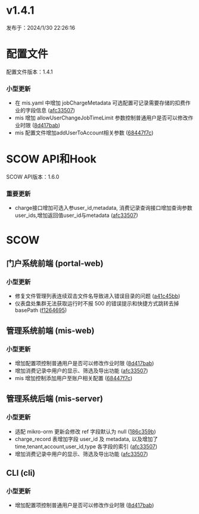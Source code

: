 # v1.4.1

发布于：2024/1/30 22:26:16



# 配置文件

配置文件版本：1.4.1

### 小型更新
- 在 mis.yaml 中增加 jobChargeMetadata 可选配置可记录需要存储的扣费作业的字段信息 ([afc33507](https://github.com/PKUHPC/SCOW/commit/afc3350709975ab07b4dc816441a2b96b3d29ee7))
- mis 增加 allowUserChangeJobTimeLimit 参数控制普通用户是否可以修改作业时限 ([8d417bab](https://github.com/PKUHPC/SCOW/commit/8d417bab0a5773ee9ed046a0e327a25fd1b3be79))
- mis 配置文件增加addUserToAccount相关参数 ([68447f7c](https://github.com/PKUHPC/SCOW/commit/68447f7cbf7dbc16b2508472de535df0a0c07236))


# SCOW API和Hook

SCOW API版本：1.6.0

### 重要更新
- charge接口增加可选入参user_id,metadata, 消费记录查询接口增加查询参数user_ids,增加返回值user_id与metadata ([afc33507](https://github.com/PKUHPC/SCOW/commit/afc3350709975ab07b4dc816441a2b96b3d29ee7))


# SCOW

## 门户系统前端 (portal-web) 

### 小型更新
- 修复文件管理列表连续双击文件名导致进入错误目录的问题 ([a41c45bb](https://github.com/PKUHPC/SCOW/commit/a41c45bb29a276bab48a03dcf3751b74be249aad))
- 仪表盘处集群无法获取运行时不报 500 的错误提示和快捷方式跳转去掉 basePath ([f1264695](https://github.com/PKUHPC/SCOW/commit/f1264695304e8d4004bcc0dad196dc0c8e6874f0))

## 管理系统前端 (mis-web) 

### 小型更新
- 增加配置项控制普通用户是否可以修改作业时限 ([8d417bab](https://github.com/PKUHPC/SCOW/commit/8d417bab0a5773ee9ed046a0e327a25fd1b3be79))
- 增加消费记录中用户的显示、筛选及导出功能 ([afc33507](https://github.com/PKUHPC/SCOW/commit/afc3350709975ab07b4dc816441a2b96b3d29ee7))
- mis 增加控制添加用户至账户相关配置 ([68447f7c](https://github.com/PKUHPC/SCOW/commit/68447f7cbf7dbc16b2508472de535df0a0c07236))

## 管理系统后端 (mis-server) 

### 小型更新
- 适配 mikro-orm 更新会修改 ref 字段默认为 null ([186c359b](https://github.com/PKUHPC/SCOW/commit/186c359b032801c6df8c72b7625f4fcd6c0bd4d4))
- charge_record 表增加字段 user_id 及 metadata, 以及增加了 time,tenant,account,user_id,type 各字段的索引 ([afc33507](https://github.com/PKUHPC/SCOW/commit/afc3350709975ab07b4dc816441a2b96b3d29ee7))
- 增加消费记录中用户的显示、筛选及导出功能 ([afc33507](https://github.com/PKUHPC/SCOW/commit/afc3350709975ab07b4dc816441a2b96b3d29ee7))

## CLI (cli) 

### 小型更新
- 增加配置项控制普通用户是否可以修改作业时限 ([8d417bab](https://github.com/PKUHPC/SCOW/commit/8d417bab0a5773ee9ed046a0e327a25fd1b3be79))


